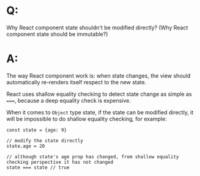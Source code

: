 # Q:
Why React component state shouldn't be modified directly?
(Why React component state should be immutable?)

# A:
The way React component work is: when state changes, the view should automatically re-renders
itself respect to the new state.

React uses shallow equality checking to detect state change as simple as `===`, because a deep
equality check is expensive.

When it comes to `Object` type state, if the state can be modified directly, it will be impossible to 
do shallow equality checking, for example:
```
const state = {age: 9}

// modify the state directly
state.age = 20

// although state's age prop has changed, from shallow equality checking perspective it has not changed
state === state // true
```
